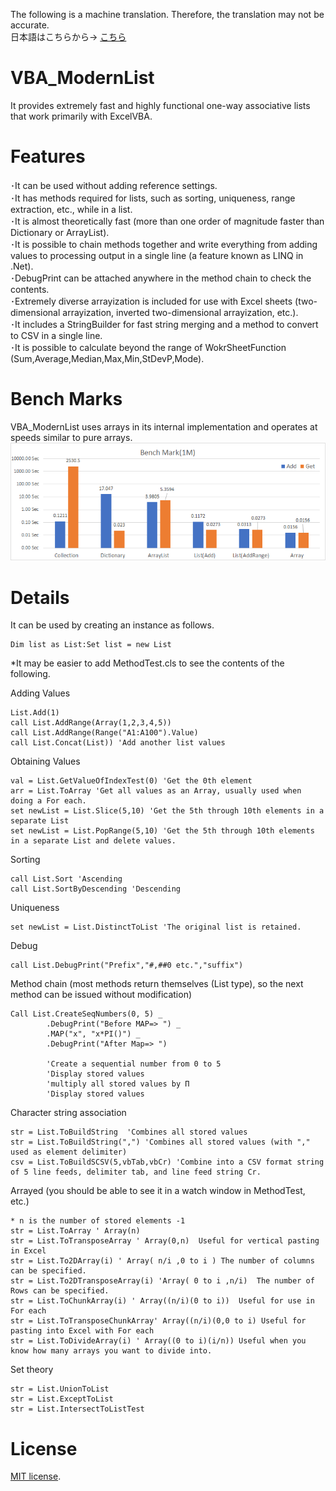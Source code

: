 The following is a machine translation. Therefore, the translation may not be accurate.  
日本語はこちらから→ [こちら](/README_Japanese.md)   

# VBA_ModernList
It provides extremely fast and highly functional one-way associative lists that work primarily with ExcelVBA.  

# Features  
･It can be used without adding reference settings.  
･It has methods required for lists, such as sorting, uniqueness, range extraction, etc., while in a list.  
･It is almost theoretically fast (more than one order of magnitude faster than Dictionary or ArrayList).  
･It is possible to chain methods together and write everything from adding values to processing output in a single line (a feature known as LINQ in .Net).  
･DebugPrint can be attached anywhere in the method chain to check the contents.  
･Extremely diverse arrayization is included for use with Excel sheets (two-dimensional arrayization, inverted two-dimensional arrayization, etc.).  
･It includes a StringBuilder for fast string merging and a method to convert to CSV in a single line.  
･It is possible to calculate beyond the range of WokrSheetFunction (Sum,Average,Median,Max,Min,StDevP,Mode).  
 
# Bench Marks
VBA_ModernList uses arrays in its internal implementation and operates at speeds similar to pure arrays.
 ![](/BenchMark.png?raw=true)   
 
# Details
 
It can be used by creating an instance as follows.
```VBA
Dim list as List:Set list = new List
```  
*It may be easier to add MethodTest.cls to see the contents of the following.

Adding Values
```VBA
List.Add(1)
call List.AddRange(Array(1,2,3,4,5))
call List.AddRange(Range("A1:A100").Value)
call List.Concat(List)) 'Add another list values
```  

Obtaining Values
```VBA
val = List.GetValueOfIndexTest(0) 'Get the 0th element
arr = List.ToArray 'Get all values as an Array, usually used when doing a For each.
set newList = List.Slice(5,10) 'Get the 5th through 10th elements in a separate List
set newList = List.PopRange(5,10) 'Get the 5th through 10th elements in a separate List and delete values.
```  

Sorting
```VBA
call List.Sort 'Ascending 
call List.SortByDescending 'Descending
```  

Uniqueness
```VBA
set newList = List.DistinctToList 'The original list is retained.
```  

  
Debug
```VBA
call List.DebugPrint("Prefix","#,##0 etc.","suffix")
```  

Method chain
(most methods return themselves (List type), so the next method can be issued without modification)
```VBA
Call List.CreateSeqNumbers(0, 5) _
        .DebugPrint("Before MAP=> ") _
        .MAP("x", "x*PI()") _
        .DebugPrint("After Map=> ")
        
        'Create a sequential number from 0 to 5
        'Display stored values
        'multiply all stored values by Π
        'Display stored values
```  

Character string association
```VBA
str = List.ToBuildString  'Combines all stored values
str = List.ToBuildString(",") 'Combines all stored values (with "," used as element delimiter)
csv = List.ToBuildSCSV(5,vbTab,vbCr) 'Combine into a CSV format string of 5 line feeds, delimiter tab, and line feed string Cr.
```  

Arrayed 
(you should be able to see it in a watch window in MethodTest, etc.)
```VBA
* n is the number of stored elements -1
str = List.ToArray ' Array(n)
str = List.ToTransposeArray ' Array(0,n)  Useful for vertical pasting in Excel
str = List.To2DArray(i) ' Array( n/i ,0 to i ) The number of columns can be specified.
str = List.To2DTransposeArray(i) 'Array( 0 to i ,n/i)  The number of Rows can be specified.
str = List.ToChunkArray(i) ' Array((n/i)(0 to i))  Useful for use in For each
str = List.ToTransposeChunkArray' Array((n/i)(0,0 to i) Useful for pasting into Excel with For each
str = List.ToDivideArray(i) ' Array((0 to i)(i/n)) Useful when you know how many arrays you want to divide into.
```  
Set theory
```VBA
str = List.UnionToList 
str = List.ExceptToList
str = List.IntersectToListTest 
```  
 
# License
[MIT license](https://en.wikipedia.org/wiki/MIT_License).

